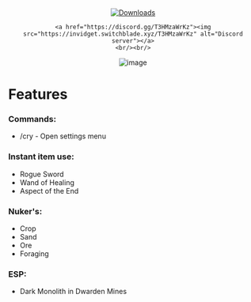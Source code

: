 <div align="center">
<br/><br/>
	<a href="https://github.com/Nekiplay/Hypixel-Cry/releases"><img src="https://img.shields.io/github/downloads/Nekiplay/Hypixel-Cry/total" alt="Downloads"/></a>
	
  	<a href="https://discord.gg/T3HMzaWrKz"><img src="https://invidget.switchblade.xyz/T3HMzaWrKz" alt="Discord server"></a>
	<br/><br/>

![image](https://user-images.githubusercontent.com/35975332/180503502-636029fa-2a09-4968-91f5-05e14b6016d5.png)
</div>

# Features
### Commands:
- /cry - Open settings menu
### Instant item use:
- Rogue Sword
- Wand of Healing
- Aspect of the End

### Nuker's:
- Crop
- Sand
- Ore
- Foraging

### ESP:
- Dark Monolith in Dwarden Mines

